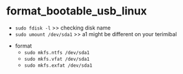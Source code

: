 # format_bootable_usb_linux
 - `sudo fdisk -l` >> checking disk name 
 - `sudo umount /dev/sda1` >> a1 might be different on your terimibal 
 * format  
    - `sudo mkfs.ntfs /dev/sda1`
    - `sudo mkfs.vfat /dev/sda1`
    - `sudo mkfs.exfat /dev/sda1`
